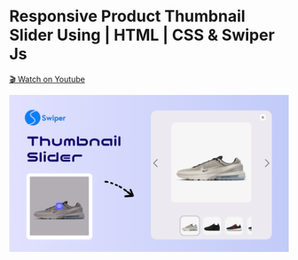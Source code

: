 # Responsive Product Thumbnail Slider Using | HTML | CSS & Swiper Js

[🎬 Watch on Youtube](https://youtu.be/HZuyUKSdJOc)

![thumbnail](thumbnail.png)
